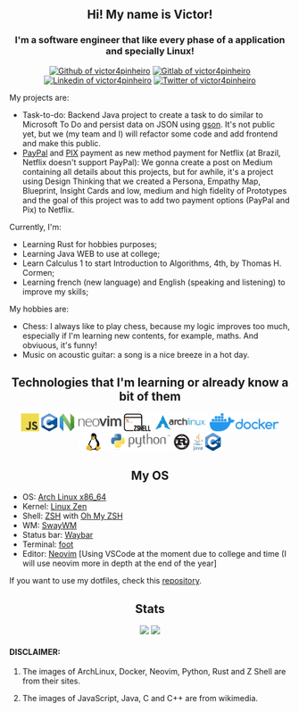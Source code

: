 <h2 align="center">Hi! My name is Victor!</h2>
<h3 align="center">I'm a software engineer that like every phase of a application and specially Linux!</h3>

<div align="center">

<a href="https://github.com/victor4pinheiro"><img alt="Github of victor4pinheiro" src="https://img.shields.io/badge/GitHub-100000?style=for-the-badge&logo=github&logoColor=white"></a>
<a href="https://gitlab.com/victor4pinheiro"><img alt="Gitlab of victor4pinheiro" src="https://img.shields.io/badge/GitLab-330F63?style=for-the-badge&logo=gitlab&logoColor=white"></a>
<a href="https://www.linkedin.com/in/victor-4-pinheiro"><img alt="Linkedin of victor4pinheiro" src="https://img.shields.io/badge/LinkedIn-0077B5?style=for-the-badge&logo=linkedin&logoColor=white"></a>
<a href="https://twitter.com/victor4pinheiro"><img alt="Twitter of victor4pinheiro" src="https://img.shields.io/badge/Twitter-1DA1F2?style=for-the-badge&logo=twitter&logoColor=white"></a>

</div>

My projects are:
* Task-to-do: Backend Java project to create a task to do similar to Microsoft To Do and persist data on JSON using [gson](https://github.com/google/gson). It's not public yet, but we (my team and I) will refactor some code and add frontend and make this public.
* [PayPal](https://www.paypal.com) and [PIX](https://www.bcb.gov.br/estabilidadefinanceira/pix) payment as new method payment for Netflix (at Brazil, Netflix doesn't support PayPal): We gonna create a post on Medium containing all details about this projects, but for awhile, it's a project using Design Thinking that we created a Persona, Empathy Map, Blueprint, Insight Cards and low, medium and high fidelity of Prototypes and the goal of this project was to add two payment options (PayPal and Pix) to Netflix.

Currently, I'm:
* Learning Rust for hobbies purposes;
* Learning Java WEB to use at college;
* Learn Calculus 1 to start Introduction to Algorithms, 4th, by Thomas H. Cormen;
* Learning french (new language) and English (speaking and listening) to improve my skills;

My hobbies are:
* Chess: I always like to play chess, because my logic improves too much, especially if I'm learning new contents, for example, maths. And obviuous, it's funny!
* Music on acoustic guitar: a song is a nice breeze in a hot day.

<h2 align="center">Technologies that I'm learning or already know a bit of them</h2>
<div align="center">
<img src="./images/240px-JavaScript-logo.png" height="32">
<img src="./images/C.png" height="32">
<img src="./images/Neovim-logo.svg.png" height="32">
<img src="./images/Z_Shell_Logo_Color_Horizontal.png" height="32">
<img src="./images/arhclinux.png" height="32">
<img src="./images/horizontal-logo-monochromatic-white.png" height="32">
<img src="./images/linux.png" height="32">
<img src="./images/python-logo-generic.png" height="32">
<img src="./images/rust-logo-64x64-blk.png" height="32">
<img src="./images/java.png" height="32">
<img src="./images/cpp.png" height="32">
</div>

<h2 align="center">My OS</h2>

* OS: [Arch Linux x86_64](https://archlinux.org/)
* Kernel: [Linux Zen](https://github.com/zen-kernel/zen-kernel)
* Shell: [ZSH](https://www.zsh.org/) with [Oh My ZSH](https://ohmyz.sh/)
* WM: [SwayWM](https://swaywm.org/)
* Status bar: [Waybar](https://github.com/Alexays/Waybar)
* Terminal: [foot](https://codeberg.org/dnkl/foot)
* Editor: [Neovim](https://neovim.io/) [Using VSCode at the moment due to college and time (I will use neovim more in depth at the end of the year]

If you want to use my dotfiles, check this [repository](https://github.com/victor4pinheiro/dotfiles).

<h2 align="center">Stats</h2>

<div align="center">
  <img height="180em" src="https://github-readme-stats-victor4pinheiro.vercel.app/api?username=victor4pinheiro&show_icons=true&theme=aura">
  <img height="180em" src="https://github-readme-stats-victor4pinheiro.vercel.app/api/top-langs/?username=victor4pinheiro&layout=compact&langs_count=7&theme=aura">
</div>


<h4>DISCLAIMER:</h4>

1. The images of ArchLinux, Docker, Neovim, Python, Rust and Z Shell are from their sites.

2. The images of JavaScript, Java, C and C++ are from wikimedia.
